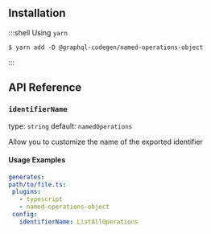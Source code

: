 ## Installation

:::shell Using `yarn`

    $ yarn add -D @graphql-codegen/named-operations-object

:::

## API Reference

### `identifierName`

type: `string`
default: `namedOperations`

Allow you to customize the name of the exported identifier

#### Usage Examples

```yml
generates:
path/to/file.ts:
 plugins:
   - typescript
   - named-operations-object
 config:
   identifierName: ListAllOperations
```
